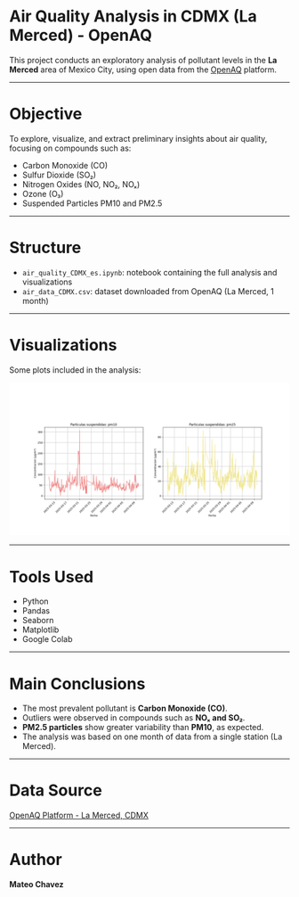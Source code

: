# Air Quality Analysis in CDMX (La Merced) - OpenAQ

This project conducts an exploratory analysis of pollutant levels in the **La Merced** area of Mexico City, using open data from the [OpenAQ](https://openaq.org/) platform.

---

# Objective

To explore, visualize, and extract preliminary insights about air quality, focusing on compounds such as:

- Carbon Monoxide (CO)
- Sulfur Dioxide (SO₂)
- Nitrogen Oxides (NO, NO₂, NOₓ)
- Ozone (O₃)
- Suspended Particles PM10 and PM2.5

---

# Structure

- `air_quality_CDMX_es.ipynb`: notebook containing the full analysis and visualizations  
- `air_data_CDMX.csv`: dataset downloaded from OpenAQ (La Merced, 1 month)

---

# Visualizations

Some plots included in the analysis:

![PM10 and PM2.5 Particulate Matter Graph](figure_example.PNG)

---

# Tools Used

- Python  
- Pandas  
- Seaborn  
- Matplotlib  
- Google Colab

---

# Main Conclusions

- The most prevalent pollutant is **Carbon Monoxide (CO)**.
- Outliers were observed in compounds such as **NOₓ and SO₂**.
- **PM2.5 particles** show greater variability than **PM10**, as expected.
- The analysis was based on one month of data from a single station (La Merced).

---

# Data Source

[OpenAQ Platform - La Merced, CDMX](https://openaq.org)

---

# Author

**Mateo Chavez**
